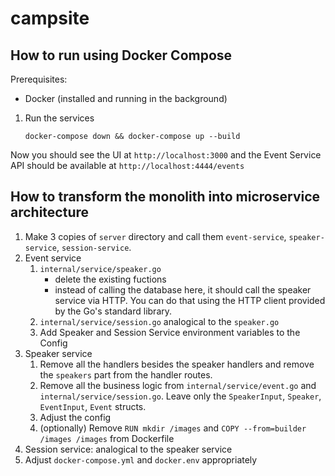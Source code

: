 # campsite

## How to run using Docker Compose
Prerequisites: 
- Docker (installed and running in the background)

1. Run the services
    ```
    docker-compose down && docker-compose up --build
    ```

Now you should see the UI at `http://localhost:3000` and the Event Service API should be available at `http://localhost:4444/events`

## How to transform the monolith into microservice architecture

1. Make 3 copies of `server` directory and call them `event-service`, `speaker-service`, `session-service`.
2. Event service
    1. `internal/service/speaker.go`
        - delete the existing fuctions
        - instead of calling the database here, it should call the speaker service via HTTP. You can do that using the HTTP client provided by the Go's standard library.
    2. `internal/service/session.go` analogical to the `speaker.go`
    3. Add Speaker and Session Service environment variables to the Config
3. Speaker service
    1. Remove all the handlers besides the speaker handlers and remove the `speakers` part from the handler routes.
    2. Remove all the business logic from `internal/service/event.go` and `internal/service/session.go`. Leave only the `SpeakerInput`, `Speaker`, `EventInput`, `Event` structs.
    3. Adjust the config
    4. (optionally) Remove `RUN mkdir /images` and `COPY --from=builder /images /images` from Dockerfile
4. Session service: analogical to the speaker service
5. Adjust `docker-compose.yml` and `docker.env` appropriately
